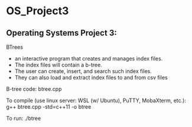 # OS_Project3

## Operating Systems Project 3: 
BTrees
 - an interactive program that creates and manages index files. 
 - The index files will contain a b-tree. 
 - The user can create, insert, and search such index files.
 - They can also load and extract index files to and from csv files

B-tree code: 
btree.cpp

To compile (use linux server: WSL (w/ Ubuntu), PuTTY, MobaXterm, etc.):
g++ btree.cpp -std=c++11 -o btree

To run:
./btree
